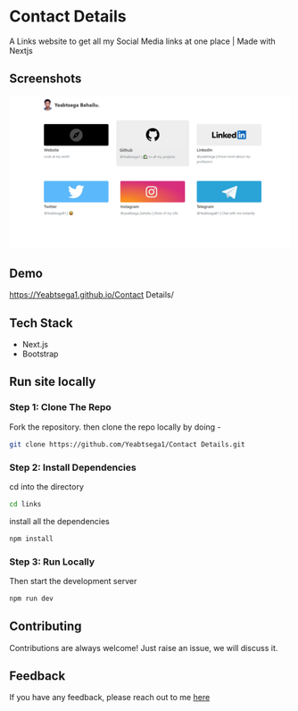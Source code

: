 # Contact Details

A Links website to get all my Social Media links at one place | Made with Nextjs

## Screenshots

![App Screenshot](website.png)

## Demo

https://Yeabtsega1.github.io/Contact Details/

## Tech Stack

- Next.js
- Bootstrap

## Run site locally

### Step 1: Clone The Repo

Fork the repository. then clone the repo locally by doing -

```bash
git clone https://github.com/Yeabtsega1/Contact Details.git
```

### Step 2: Install Dependencies

cd into the directory

```bash
cd links
```

install all the dependencies

```bash
npm install
```

### Step 3: Run Locally

Then start the development server

```bash
npm run dev
```

## Contributing

Contributions are always welcome!
Just raise an issue, we will discuss it.

## Feedback

If you have any feedback, please reach out to me [here](https://yeab-portfolio.netlify.app/#contact)
